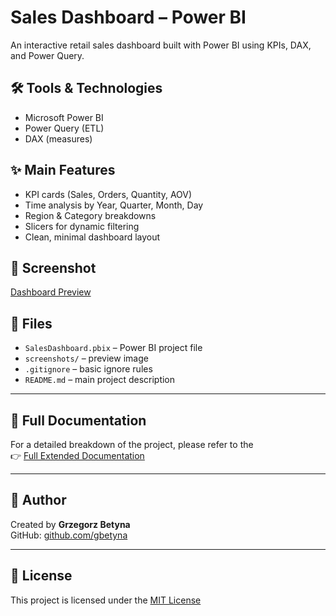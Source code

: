 # Sales Dashboard – Power BI

An interactive retail sales dashboard built with Power BI using KPIs, DAX, and Power Query.

## 🛠️ Tools & Technologies
- Microsoft Power BI  
- Power Query (ETL)  
- DAX (measures)  

## ✨ Main Features
- KPI cards (Sales, Orders, Quantity, AOV)  
- Time analysis by Year, Quarter, Month, Day  
- Region & Category breakdowns  
- Slicers for dynamic filtering  
- Clean, minimal dashboard layout  

## 📸 Screenshot

[Dashboard Preview](SalesDashboard_PowerBI/screenshots/dashboard_preview.png)

## 📁 Files
- `SalesDashboard.pbix` – Power BI project file  
- `screenshots/` – preview image  
- `.gitignore` – basic ignore rules  
- `README.md` – main project description  

---

## 📄 Full Documentation

For a detailed breakdown of the project, please refer to the  
👉 [Full Extended Documentation](SalesDashboard_PowerBI/README_FULL.md)

---

## 👤 Author

Created by **Grzegorz Betyna**  
GitHub: [github.com/gbetyna](https://github.com/gbetyna)  

---

## 📄 License

This project is licensed under the [MIT License](SalesDashboard_PowerBI/LICENSE)



